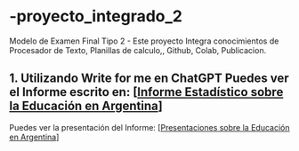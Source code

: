 # -proyecto_integrado_2
 Modelo de Examen Final Tipo 2 - Este proyecto Integra conocimientos de Procesador de Texto, Planillas de calculo,, Github, Colab, Publicacion.
## 1. Utilizando Write for me en ChatGPT Puedes ver el Informe escrito en: [[Informe Estadístico sobre la Educación en Argentina](https://chatgpt.com/share/6734ac3d-b728-800a-8675-9f6ff9756654)]
Puedes ver la presentación del Informe: [[Presentaciones sobre la Educación en Argentina](https://gamma.app/docs/Informe-Educacion-en-Argentina-oglif5gq3s7bovi)]
